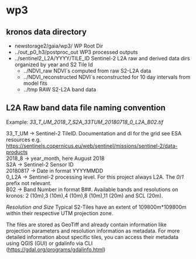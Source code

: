 # wp3

## kronos data directory
- newstorage2/gaia/wp3/ WP Root Dir
- ../out_p0_h3/postproc_out WP3 processed outputs
- ../sentinel2_L2A/YYYY/TILE_ID Sentinel-2 L2A raw and derived data dirs organized by year and S2 Tile Id
  - ../NDVI_raw NDVI´s computed from raw S2-L2A data
  - ../NDVI_reconstructed NDVI´s reconstructed for 10 day intervals from model fits
  - ../tmp RAW S2-L2A band data
 
## L2A Raw band data file naming convention
Example:
*33_T_UM_2018_7_S2A_33TUM_20180718_0_L2A_B02.tif*

33_T_UM -> Sentinel-2 TileID. Documentation and dl for the grid see ESA resources e.g. https://sentinels.copernicus.eu/web/sentinel/missions/sentinel-2/data-products  
2018_8 -> year_month, here August 2018  
S2A -> Sentinel-2 Sensor ID  
20180817 -> Date in format YYYYMMDD  
0_L2A -> Sentinel-2 processing level. For this project always L2A. The _0_/_1_ prefix not relevant.  
B02 -> Band Number in format B##. Available bands and resolutions on kronos: 2 (10m),3 (10m),4 (10m),8 (10m),11 (20m) and SCL (20m).  


*Resolution and Size*
Typical S2-Tiles have an extent of 109800m*109800m within their respective UTM projection zone. 

The files are stored as GeoTiff and already contain information like projection parameters and resolution information as metadata. 
For more detailed information about specific tiles, you can access their metadata using QGIS (GUI) or gdalinfo via CLI (https://gdal.org/programs/gdalinfo.html)

